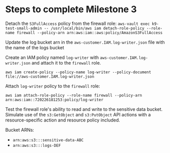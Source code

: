 # Steps to complete Milestone 3

Detach the `S3FullAccess` policy from the firewall role:
`aws-vault exec k9-test-small-admin -- /usr/local/bin/aws iam detach-role-policy --role-name firewall --policy-arn arn:aws:iam::aws:policy/AmazonS3FullAccess`

Update the log bucket arn in the `aws-customer.IAM.log-writer.json` file with the name of the logs bucket

Create an IAM policy named `log-writer` with `aws-customer.IAM.log-writer.json` and attach it to the `firewall` role.

`aws iam create-policy --policy-name log-writer --policy-document file://aws-customer.IAM.log-writer.json`  

Attach `log-writer` policy to the `firewall` role:

`aws iam attach-role-policy --role-name firewall --policy-arn arn:aws:iam::720226181253:policy/log-writer`

Test the firewall role's ability to read and write to the sensitive data bucket.  Simulate
use of the `s3:GetObject` and `s3:PutObject` API actions with a resource-specific action and resource policy included.

Bucket ARNs:
 
* `arn:aws:s3:::sensitive-data-ABC`
* `arn:aws:s3:::logs-DEF`
